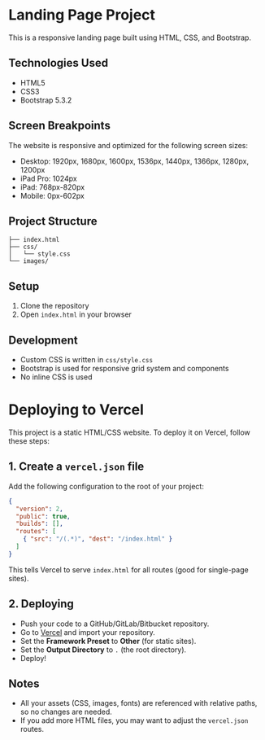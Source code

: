 # Landing Page Project

This is a responsive landing page built using HTML, CSS, and Bootstrap.

## Technologies Used
- HTML5
- CSS3
- Bootstrap 5.3.2

## Screen Breakpoints
The website is responsive and optimized for the following screen sizes:
- Desktop: 1920px, 1680px, 1600px, 1536px, 1440px, 1366px, 1280px, 1200px
- iPad Pro: 1024px
- iPad: 768px-820px
- Mobile: 0px-602px

## Project Structure
```
├── index.html
├── css/
│   └── style.css
└── images/
```

## Setup
1. Clone the repository
2. Open `index.html` in your browser

## Development
- Custom CSS is written in `css/style.css`
- Bootstrap is used for responsive grid system and components
- No inline CSS is used 

# Deploying to Vercel

This project is a static HTML/CSS website. To deploy it on Vercel, follow these steps:

## 1. Create a `vercel.json` file
Add the following configuration to the root of your project:

```json
{
  "version": 2,
  "public": true,
  "builds": [],
  "routes": [
    { "src": "/(.*)", "dest": "/index.html" }
  ]
}
```

This tells Vercel to serve `index.html` for all routes (good for single-page sites).

## 2. Deploying
- Push your code to a GitHub/GitLab/Bitbucket repository.
- Go to [Vercel](https://vercel.com/) and import your repository.
- Set the **Framework Preset** to **Other** (for static sites).
- Set the **Output Directory** to `.` (the root directory).
- Deploy!

## Notes
- All your assets (CSS, images, fonts) are referenced with relative paths, so no changes are needed.
- If you add more HTML files, you may want to adjust the `vercel.json` routes. 